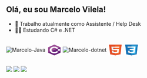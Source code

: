 ## Olá, eu sou Marcelo Vilela!

- 👔 Trabalho atualmente como Assistente / Help Desk
- 👨‍💻 Estudando C# e .NET

 <div style="display: inline_block"><br>
  <img align="center" alt="Marcelo-Java" height="80" width="40" src="https://cdn.jsdelivr.net/gh/devicons/devicon/icons/java/java-original-wordmark.svg">
  <img align="center" alt="Marcelo-Csharp" height="30" width="40" src="https://raw.githubusercontent.com/devicons/devicon/master/icons/csharp/csharp-original.svg">
  <img align="center" alt="Marcelo-dotnet" height="30" width="40" src="https://cdn.jsdelivr.net/gh/devicons/devicon/icons/dotnetcore/dotnetcore-original.svg">
  <img align="center" alt="Marcelo-HTML" height="30" width="40" src="https://raw.githubusercontent.com/devicons/devicon/master/icons/html5/html5-original.svg">
  <img align="center" alt="Marcelo-CSS" height="30" width="40" src="https://raw.githubusercontent.com/devicons/devicon/master/icons/css3/css3-original.svg">  
</div>

##
<div> 
 <a href="https://discord.gg/wagxzStdcR" target="_blank"><img src="https://img.shields.io/badge/Discord-7289DA?style=for-the-badge&logo=discord&logoColor=white" target="_blank"></a> 
  <a href = "mailto:marcelo_vilelag@outlook.com"><img src="https://img.shields.io/badge/Microsoft_Outlook-0078D4?style=for-the-badge&logo=microsoft-outlook&logoColor=white target="_blank"></a>
  <a href="https://www.linkedin.com/in/marcelo-vilelag/" target="_blank"><img src="https://img.shields.io/badge/-LinkedIn-%230077B5?style=for-the-badge&logo=linkedin&logoColor=white" target="_blank"></a> 
  
</div>
